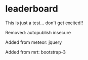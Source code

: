 leaderboard
===========
This is just a test... don't get excited!!

Removed:
autopublish
insecure

Added from meteor:
jquery

Added from mrt:
bootstrap-3
